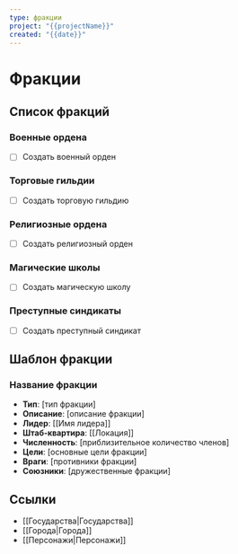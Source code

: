 ```yaml
---
type: фракции
project: "{{projectName}}"
created: "{{date}}"
---
```


# Фракции

## Список фракций

### Военные ордена
- [ ] Создать военный орден

### Торговые гильдии
- [ ] Создать торговую гильдию

### Религиозные ордена
- [ ] Создать религиозный орден

### Магические школы
- [ ] Создать магическую школу

### Преступные синдикаты
- [ ] Создать преступный синдикат

## Шаблон фракции

### Название фракции
- **Тип**: [тип фракции]
- **Описание**: [описание фракции]
- **Лидер**: [[Имя лидера]]
- **Штаб-квартира**: [[Локация]]
- **Численность**: [приблизительное количество членов]
- **Цели**: [основные цели фракции]
- **Враги**: [противники фракции]
- **Союзники**: [дружественные фракции]

## Ссылки
- [[Государства|Государства]]
- [[Города|Города]]
- [[Персонажи|Персонажи]]
